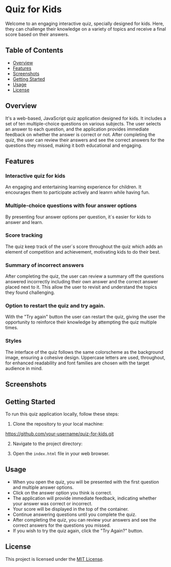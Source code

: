 
# Quiz for Kids

Welcome to an engaging interactive quiz, specially designed for kids. Here, they can challenge their knowledge on a variety of topics and receive a final score based on their answers.

## Table of Contents

- [Overview](#overview)
- [Features](#features)
- [Screenshots](#screenshots)
- [Getting Started](#getting-started)
- [Usage](#usage)
- [License](#license)

## Overview

It's a web-based, JavaScript quiz application designed for kids. It includes a set of ten multiple-choice questions on various subjects. The user selects an answer to each question, and the application provides immediate feedback on whether the answer is correct or not. After completing the quiz, the user can review their answers and see the correct answers for the questions they missed, making it both educational and engaging.

## Features

### Interactive quiz for kids
An engaging and entertaining learning experience for children. It encourages them to participate actively and leanrn while having fun.
### Multiple-choice questions with four answer options
By presenting four answer options per question, it´s easier for kids to answer and learn. 
### Score tracking
The quiz keep track of the user´s score throughout the quiz which adds an element of competition and achievement, motivating kids to do their best. 
### Summary of incorrect answers
After completing the quiz, the user can review a summary off the questions answered incorrectly including their own answer and the correct answer placed next to it. This allow the user to revisit and understand the topics they found challenging.
### Option to restart the quiz and try again.
With the "Try again" button the user can restart the quiz, giving the user the opportunity to reinforce their knowledge by attempting the quiz multiple times.
### Styles
The interface of the quiz follows the same colorscheme as the background image, ensuring a cohesive design. Uppercase letters are used, throughout, for enhanced readability and font families are chosen with the target audience in mind. 

## Screenshots



## Getting Started

To run this quiz application locally, follow these steps:

1. Clone the repository to your local machine:

https://github.com/your-username/quiz-for-kids.git

2. Navigate to the project directory:

3. Open the `index.html` file in your web browser.

## Usage

- When you open the quiz, you will be presented with the first question and multiple answer options.
- Click on the answer option you think is correct.
- The application will provide immediate feedback, indicating whether your answer was correct or incorrect.
- Your score will be displayed in the top of the container.
- Continue answering questions until you complete the quiz.
- After completing the quiz, you can review your answers and see the correct answers for the questions you missed.
- If you wish to try the quiz again, click the "Try Again?" button.

## License

This project is licensed under the [MIT License](LICENSE).


